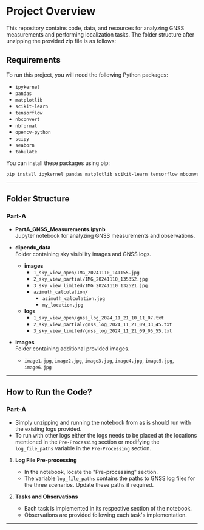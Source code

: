 # Project Overview

This repository contains code, data, and resources for analyzing GNSS measurements and performing localization tasks. The folder structure after unzipping the provided zip file is as follows:

## Requirements

To run this project, you will need the following Python packages:

- `ipykernel`
- `pandas`
- `matplotlib`
- `scikit-learn`
- `tensorflow`
- `nbconvert`
- `nbformat`
- `opencv-python`
- `scipy`
- `seaborn`
- `tabulate`

You can install these packages using pip:

```bash
pip install ipykernel pandas matplotlib scikit-learn tensorflow nbconvert nbformat opencv-python scipy seaborn tabulate
```

---

## Folder Structure

### Part-A

- **PartA_GNSS_Measurements.ipynb**  
  Jupyter notebook for analyzing GNSS measurements and observations.

- **dipendu_data**  
  Folder containing sky visibility images and GNSS logs.

  - **images**
    - `1_sky_view_open/IMG_20241110_141155.jpg`
    - `2_sky_view_partial/IMG_20241110_135352.jpg`
    - `3_sky_view_limited/IMG_20241110_132521.jpg`
    - `azimuth_calculation/`
      - `azimuth_calculation.jpg`
      - `my_location.jpg`
  - **logs**
    - `1_sky_view_open/gnss_log_2024_11_21_10_11_07.txt`
    - `2_sky_view_partial/gnss_log_2024_11_21_09_33_45.txt`
    - `3_sky_view_limited/gnss_log_2024_11_21_09_05_55.txt`

- **images**  
  Folder containing additional provided images.
  - `image1.jpg`, `image2.jpg`, `image3.jpg`, `image4.jpg`, `image5.jpg`, `image6.jpg`

---

## How to Run the Code?

### Part-A

- Simply unzipping and running the notebook from as is should run with the existing logs provided.
- To run with other logs either the logs needs to be placed at the locations mentioned in the `Pre-Processing` section or modifying the `log_file_paths` variable in the `Pre-Processing` section.

1. **Log File Pre-processing**

   - In the notebook, locate the "Pre-processing" section.
   - The variable `log_file_paths` contains the paths to GNSS log files for the three scenarios. Update these paths if required.

2. **Tasks and Observations**
   - Each task is implemented in its respective section of the notebook.
   - Observations are provided following each task's implementation.

---
